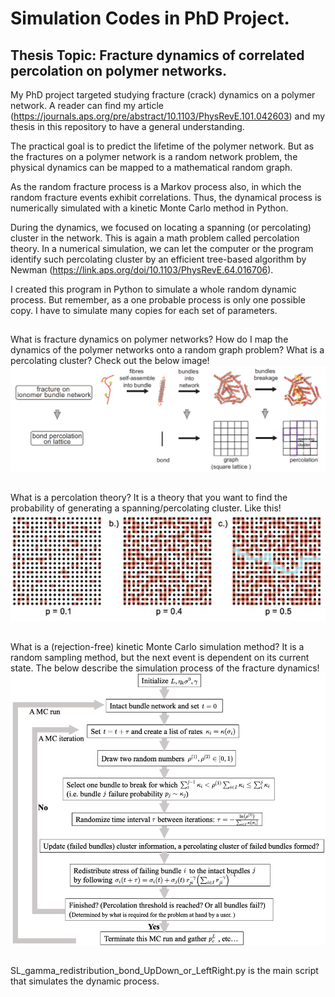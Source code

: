 # Simulation Codes in PhD Project.
## Thesis Topic: Fracture dynamics of correlated percolation on polymer networks.

My PhD project targeted studying fracture (crack) dynamics on a polymer network. A reader can find my article (https://journals.aps.org/pre/abstract/10.1103/PhysRevE.101.042603) and my thesis in this repository to have a general understanding.

The practical goal is to predict the lifetime of the polymer network. But as the fractures on a polymer network is a random network problem, the physical dynamics can be mapped to a mathematical random graph.


As the random fracture process is a Markov process also, in which the random fracture events exhibit correlations. Thus, the dynamical process is numerically simulated with a kinetic Monte Carlo method in Python.

During the dynamics, we focused on locating a spanning (or percolating) cluster in the network. This is again a math problem called percolation theory. In a numerical simulation, we can let the computer or the program identify such percolating cluster by an efficient tree-based algorithm by Newman (https://link.aps.org/doi/10.1103/PhysRevE.64.016706). 

I created this program in Python to simulate a whole random dynamic process. But remember, as a one probable process is only one possible copy. I have to simulate many copies for each set of parameters.

##

What is fracture dynamics on polymer networks? How do I map the dynamics of the polymer networks onto a random graph problem? What is a percolating cluster? Check out the below image!
![image](https://github.com/yulew/PhDProject/blob/main/imgs/Mapping.png)

##
What is a percolation theory? It is a theory that you want to find the probability of generating a spanning/percolating cluster. Like this!
![image](https://github.com/yulew/PhDProject/blob/main/imgs/percolation.png)

##
What is a (rejection-free) kinetic Monte Carlo simulation method? It is a random sampling method, but the next event is dependent on its current state. The below describe the simulation process of the fracture dynamics!
![image](https://github.com/yulew/PhDProject/blob/main/imgs/Monte_Carlo.png)

##
SL_gamma_redistribution_bond_UpDown_or_LeftRight.py is the main script that simulates the dynamic process.

